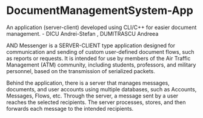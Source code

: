 # DocumentManagementSystem-App
An application (server-client) developed using CLI/C++ for easier document management. - DICU Andrei-Stefan , DUMITRASCU Andreea

AND Messenger is a SERVER-CLIENT type application designed for communication and sending of custom user-defined document flows, such as reports or requests. It is intended for use by members of the Air Traffic Management (ATM) community, including students, professors, and military personnel, based on the transmission of serialized packets.

Behind the application, there is a server that manages messages, documents, and user accounts using multiple databases, such as Accounts, Messages, Flows, etc. Through the server, a message sent by a user reaches the selected recipients. The server processes, stores, and then forwards each message to the intended recipients.
